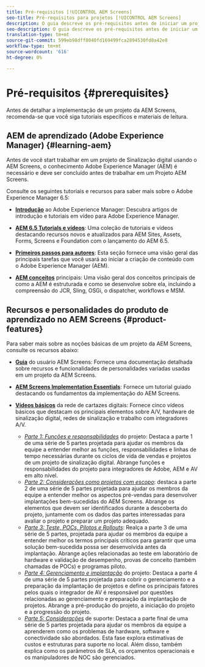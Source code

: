 ```yaml
---
title: Pré-requisitos [!UICONTROL AEM Screens]
seo-title: Pré-requisitos para projetos [!UICONTROL AEM Screens]
description: O guia descreve os pré-requisitos antes de iniciar um projeto AEM Screens.
seo-description: O guia descreve os pré-requisitos antes de iniciar um projeto AEM Screens.
translation-type: tm+mt
source-git-commit: 599eb98dff8040fd169499fca2894530fd8a42e8
workflow-type: tm+mt
source-wordcount: '616'
ht-degree: 0%

---
```



# Pré-requisitos {#prerequisites}

Antes de detalhar a implementação de um projeto da AEM Screens, recomenda-se que você siga tutoriais específicos e materiais de leitura.

## AEM de aprendizado (Adobe Experience Manager) {#learning-aem}

Antes de você start trabalhar em um projeto de Sinalização digital usando o AEM Screens, o conhecimento Adobe Experience Manager (AEM) é necessário e deve ser concluído antes de trabalhar em um Projeto AEM Screens.

Consulte os seguintes tutoriais e recursos para saber mais sobre o Adobe Experience Manager 6.5:

* **[Introdução](https://helpx.adobe.com/experience-manager/get-started.html)** ao Adobe Experience Manager: Descubra artigos de introdução e tutoriais em vídeo para Adobe Experience Manager.

* **[AEM 6.5 Tutorials e vídeos](https://helpx.adobe.com/experience-manager/kt/index/aem-6-5-videos.html)**: Uma coleção de tutoriais e vídeos destacando recursos novos e atualizados para AEM Sites, Assets, Forms, Screens e Foundation com o lançamento do AEM 6.5.

* **[Primeiros passos para autores](https://helpx.adobe.com/experience-manager/6-5/sites/authoring/using/first-steps.html)**: Esta seção fornece uma visão geral das principais tarefas que você usará ao iniciar a criação de conteúdo com o Adobe Experience Manager (AEM).

* **[AEM conceitos](https://helpx.adobe.com/experience-manager/6-5/sites/developing/using/the-basics.html)** principais: Uma visão geral dos conceitos principais de como a AEM é estruturada e como se desenvolve sobre ela, incluindo a compreensão do JCR, Sling, OSGi, o dispatcher, workflows e MSM.

## Recursos e personalidades do produto de aprendizado no AEM Screens {#product-features}

Para saber mais sobre as noções básicas de um projeto da AEM Screens, consulte os recursos abaixo:

* **[Guia](https://helpx.adobe.com/experience-manager/6-5/screens/user-guide.html)** do usuário AEM Screens: Fornece uma documentação detalhada sobre recursos e funcionalidades de personalidades variadas usadas em um projeto da AEM Screens.

* **[AEM Screens Implementation Essentials](https://experienceleague.adobe.com/?launch=AEM-7a#recommended/solutions/experience-manager)**: Fornece um tutorial guiado destacando os fundamentos da implementação do AEM Screens.

* **[Vídeos básicos](https://helpx.adobe.com/experience-manager/6-5/screens/user-guide.html?topic=/experience-manager/6-5/screens/morehelp/digital-signage-networks-basics.ug.js)** da rede de cartazes digitais: Fornece cinco vídeos básicos que destacam os principais elementos sobre A/V, hardware de sinalização digital, redes de sinalização e trabalho com integradores A/V.
   * *[Parte 1: Funções e responsabilidades](https://helpx.adobe.com/experience-manager/6-5/screens/using/project-roles-responsibilities.html)* do projeto: Destaca a parte 1 de uma série de 5 partes projetada para ajudar os membros da equipe a entender melhor as funções, responsabilidades e linhas de tempo necessárias durante os ciclos de vida de vendas e projetos de um projeto de sinalização digital. Abrange funções e responsabilidades do projeto para integradores de Adobe, AEM e AV em alto nível.
   * *[Parte 2: Considerações como projetos com escopo](https://helpx.adobe.com/experience-manager/6-5/screens/using/project-considerations.html)*: destaca a parte 2 de uma série de 5 partes projetada para ajudar os membros da equipe a entender melhor os aspectos pré-vendas para desenvolver implantações bem-sucedidas do AEM Screens. Abrange os elementos que devem ser identificados durante a descoberta do projeto, juntamente com os dados das partes interessadas para avaliar o projeto e preparar um projeto adequado.
   * *[Parte 3: Teste, POCs, Pilotos e Rollouts](https://helpx.adobe.com/experience-manager/6-5/screens/using/testing-pocs-pilots-rollouts.html)*: Realça a parte 3 de uma série de 5 partes, projetada para ajudar os membros da equipe a entender melhor os termos principais críticos para garantir que uma solução bem-sucedida possa ser desenvolvida antes da implantação. Abrange ações relacionadas ao teste em laboratório de hardware e validação de desempenho, provas de conceito (também chamadas de POCs) e programas piloto.
   * *[Parte 4: Gerenciamento e implantação](https://helpx.adobe.com/experience-manager/6-5/screens/using/project-management-and-deployment.html)* do projeto: Destaca a parte 4 de uma série de 5 partes projetada para cobrir o gerenciamento e a preparação da implantação de projetos e define os principais fatores pelos quais o integrador de AV é responsável por questões relacionadas ao gerenciamento e preparação da implantação de projetos. Abrange a pré-produção do projeto, a iniciação do projeto e a progressão do projeto.
   * *[Parte 5: Considerações](https://helpx.adobe.com/experience-manager/6-5/screens/using/support-considerations.html)* de suporte: Destaca a parte final de uma série de 5 partes projetada para ajudar os membros da equipe a aprenderem como os problemas de hardware, software e conectividade são abordados. Esta fase explora estimativas de custos e estruturas para suporte no local. Além disso, também explica como os parâmetros de SLA, os orçamentos operacionais e os manipuladores de NOC são gerenciados.
